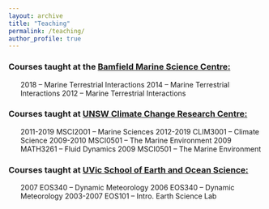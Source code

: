 ```yaml
---
layout: archive
title: "Teaching"
permalink: /teaching/
author_profile: true
---
```


<section class="page__content" itemprop="text">

<h3>Courses taught at the <a href="https://www.bamfieldmsc.com/">Bamfield Marine Science Centre:</a></h3>
<ul>
2018 – Marine Terrestrial Interactions
2014 – Marine Terrestrial Interactions
2012  – Marine Terrestrial Interactions
</ul>

<h3>Courses taught at <a href="https://www.ccrc.unsw.edu.au">UNSW Climate Change Research Centre:</a></h3>
<ul>
2011-2019 MSCI2001 – Marine Sciences
2012-2019 CLIM3001 – Climate Science
2009-2010 MSCI0501 – The Marine Environment
2009 MATH3261 – Fluid Dynamics
2009 MSCI0501 – The Marine Environment
</ul>

<h3>Courses taught at <a href="https://www.uvic.ca/science/seos/index.php">UVic School of Earth and Ocean Science:</a></h3>
<ul>
2007 EOS340 – Dynamic Meteorology
2006 EOS340 – Dynamic Meteorology
2003-2007 EOS101 – Intro. Earth Science Lab
</ul>

